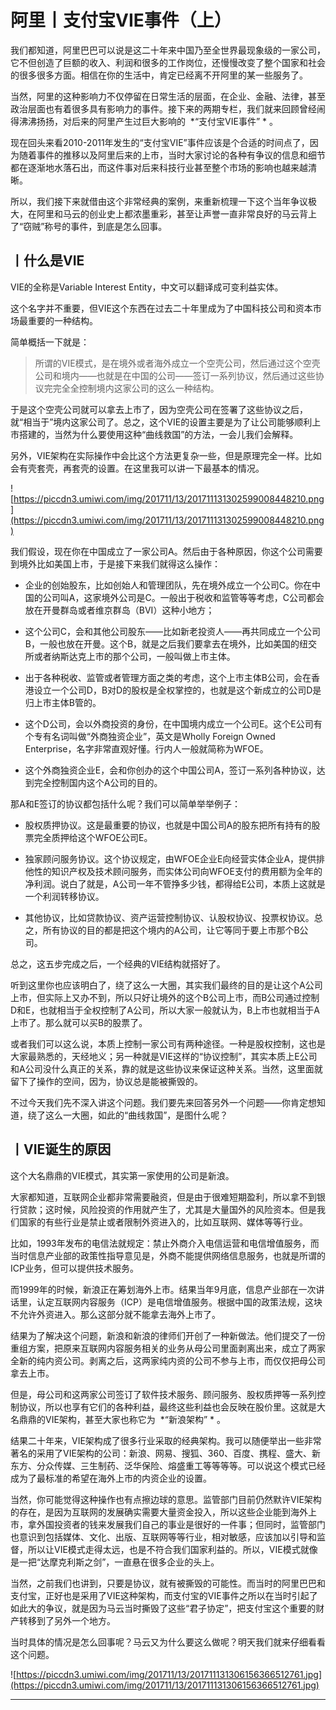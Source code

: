 # 阿里丨支付宝VIE事件（上）

我们都知道，阿里巴巴可以说是这二十年来中国乃至全世界最现象级的一家公司，它不但创造了巨额的收入、利润和很多的工作岗位，还慢慢改变了整个国家和社会的很多很多方面。相信在你的生活中，肯定已经离不开阿里的某一些服务了。

当然，阿里的这种影响力不仅停留在日常生活的层面，在企业、金融、法律，甚至政治层面也有着很多具有影响力的事件。接下来的两期专栏，我们就来回顾曾经闹得沸沸扬扬，对后来的阿里产生过巨大影响的  *“支付宝VIE事件” * 。

现在回头来看2010-2011年发生的“支付宝VIE”事件应该是个合适的时间点了，因为随着事件的推移以及阿里后来的上市，当时大家讨论的各种有争议的信息和细节都在逐渐地水落石出，而这件事对后来科技行业甚至整个市场的影响也越来越清晰。

所以，我们接下来就借由这个非常经典的案例，来重新梳理一下这个当年争议极大，在阿里和马云的创业史上都浓墨重彩，甚至让声誉一直非常良好的马云背上了“窃贼”称号的事件，到底是怎么回事。

## 丨什么是VIE

VIE的全称是Variable Interest Entity，中文可以翻译成可变利益实体。

这个名字并不重要，但VIE这个东西在过去二十年里成为了中国科技公司和资本市场最重要的一种结构。

简单概括一下就是：

> 所谓的VIE模式，是在境外或者海外成立一个空壳公司，然后通过这个空壳公司和境内——也就是在中国的公司——签订一系列协议，然后通过这些协议完完全全控制境内这家公司的这么一种结构。

于是这个空壳公司就可以拿去上市了，因为空壳公司在签署了这些协议之后，就“相当于”境内这家公司了。总之，这个VIE的设置主要是为了让公司能够顺利上市搭建的，当然为什么要使用这种“曲线救国”的方法，一会儿我们会解释。

另外，VIE架构在实际操作中会比这个方法更复杂一些，但是原理完全一样。比如会有壳套壳，再套壳的设置。在这里我可以讲一下最基本的情况。

![https://piccdn3.umiwi.com/img/201711/13/201711131302599008448210.png](https://piccdn3.umiwi.com/img/201711/13/201711131302599008448210.png)

我们假设，现在你在中国成立了一家公司A。然后由于各种原因，你这个公司需要到境外比如美国上市，于是接下来我们就得这么操作：

* 企业的创始股东，比如创始人和管理团队，先在境外成立一个公司C。你在中国的公司叫A，这家境外公司是C。一般出于税收和监管等等考虑，C公司都会放在开曼群岛或者维京群岛（BVI）这种小地方；

* 这个公司C，会和其他公司股东——比如新老投资人——再共同成立一个公司B，一般也放在开曼。这个B，就是之后我们要拿去在境外，比如美国的纽交所或者纳斯达克上市的那个公司，一般叫做上市主体。

* 出于各种税收、监管或者管理方面之类的考虑，这个上市主体B公司，会在香港设立一个公司D，B对D的股权是全权掌控的，也就是这个新成立的公司D是归上市主体B管的。

* 这个D公司，会以外商投资的身份，在中国境内成立一个公司E。这个E公司有个专有名词叫做“外商独资企业”，英文是Wholly Foreign Owned Enterprise，名字非常直观好懂。行内人一般就简称为WFOE。

* 这个外商独资企业E，会和你创办的这个中国公司A，签订一系列各种协议，达到完全控制国内这个A公司的目的。

那A和E签订的协议都包括什么呢？我们可以简单举举例子：

* 股权质押协议。这是最重要的协议，也就是中国公司A的股东把所有持有的股票完全质押给这个WFOE公司E。

* 独家顾问服务协议。这个协议规定，由WFOE企业E向经营实体企业A，提供排他性的知识产权及技术顾问服务，而实体公司向WFOE支付的费用额为全年的净利润。说白了就是，A公司一年不管挣多少钱，都得给E公司，本质上这就是一个利润转移协议。

* 其他协议，比如贷款协议、资产运营控制协议、认股权协议、投票权协议。总之，所有协议的目的都是把这个境内的A公司，让它等同于要上市那个B公司。

总之，这五步完成之后，一个经典的VIE结构就搭好了。

听到这里你也应该明白了，绕了这么一大圈，其实我们最终的目的是让这个A公司上市，但实际上又办不到，所以只好让境外的这个B公司上市，而B公司通过控制D和E，也就相当于全权控制了A公司，所以大家一般就认为，B上市也就相当于A上市了。那么就可以买B的股票了。

或者我们可以这么说，本质上控制一家公司有两种途径。一种是股权控制，这也是大家最熟悉的，天经地义；另一种就是VIE这样的“协议控制”，其实本质上E公司和A公司没什么真正的关系，靠的就是这些协议来保证这种关系。当然，这里面就留下了操作的空间，因为，协议总是能被撕毁的。

不过今天我们先不深入讲这个问题。我们要先来回答另外一个问题——你肯定想知道，绕了这么一大圈，如此的“曲线救国”，是图什么呢？

## 丨VIE诞生的原因

这个大名鼎鼎的VIE模式，其实第一家使用的公司是新浪。

大家都知道，互联网企业都非常需要融资，但是由于很难短期盈利，所以拿不到银行贷款；这时候，风险投资的作用就产生了，尤其是大量国外的风险资本。但是我们国家的有些行业是禁止或者限制外资进入的，比如互联网、媒体等等行业。

比如，1993年发布的电信法就规定：禁止外商介入电信运营和电信增值服务，而当时信息产业部的政策性指导意见是，外商不能提供网络信息服务，也就是所谓的ICP业务，但可以提供技术服务。

而1999年的时候，新浪正在筹划海外上市。结果当年9月底，信息产业部在一次讲话里，认定互联网内容服务（ICP）是电信增值服务。根据中国的政策法规，这块不允许外资进入。那么这部分就不能拿去海外上市了。

结果为了解决这个问题，新浪和新浪的律师们开创了一种新做法。他们提交了一份重组方案，把原来互联网内容服务相关的业务从母公司里面剥离出来，成立了两家全新的纯内资公司。剥离之后，这两家纯内资的公司不参与上市，而仅仅把母公司拿去上市。

但是，母公司和这两家公司签订了软件技术服务、顾问服务、股权质押等一系列控制协议，所以也享有它们的各种利益，最终这些利益也会反映在股价里。这就是大名鼎鼎的VIE架构，甚至大家也称它为  *“新浪架构” * 。

结果二十年来，VIE架构成了很多行业采取的经典架构。我可以随便举出一些非常著名的采用了VIE架构的公司：新浪、网易、搜狐、360、百度、携程、盛大、新东方、分众传媒、三生制药、泛华保险、熔盛重工等等等等。可以说这个模式已经成为了最标准的希望在海外上市的内资企业的设置。

当然，你可能觉得这种操作也有点擦边球的意思。监管部门目前仍然默许VIE架构的存在，是因为互联网的发展确实需要大量资金投入，所以这些企业能到海外上市，拿外国投资者的钱来发展我们自己的事业是很好的一件事；但同时，监管部门也意识到包括媒体、文化、出版、互联网等等行业，相对敏感，应该加以引导和监督，所以让VIE模式走得太远，也是不符合我们国家利益的。所以，VIE模式就像是一把“达摩克利斯之剑”，一直悬在很多企业的头上。

当然，之前我们也讲到，只要是协议，就有被撕毁的可能性。而当时的阿里巴巴和支付宝，正好也是采用了VIE这种架构，而支付宝的VIE事件之所以在当时引起了如此大的争议，就是因为马云当时撕毁了这些“君子协定”，把支付宝这个重要的财产转移到了另外一个地方。

当时具体的情况是怎么回事呢？马云又为什么要这么做呢？明天我们就来仔细看看这个问题。

![https://piccdn3.umiwi.com/img/201711/13/201711131306156366512761.jpg](https://piccdn3.umiwi.com/img/201711/13/201711131306156366512761.jpg)

---
